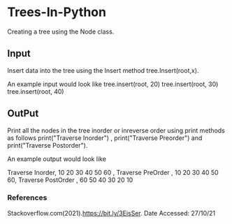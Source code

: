 # Trees-In-Python
Creating a tree using the Node class.

##  Input 
 
 Insert data into the tree using the Insert method tree.Insert(root,x).
 
 An example input would look like 
  tree.insert(root, 20)
  tree.insert(root, 30)
  tree.insert(root, 40)
 
## OutPut

Print all the nodes in the tree inorder or inreverse order using print methods as follows  print("Traverse Inorder") ,   print("Traverse Preorder") and   print("Traverse Postorder"). 

An example output would look like 

Traverse Inorder, 
10
20
30
40
50
60 , 
Traverse PreOrder , 
10
20
30
40
50
60, 
Traverse PostOrder ,
60
50
40
30
20
10

### References
   Stackoverflow.com(2021).https://bit.ly/3EisSer. Date Accessed: 27/10/21
